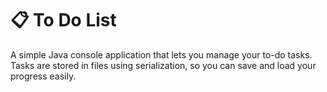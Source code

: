 # 📋 To Do List 

A simple Java console application that lets you manage your to-do tasks.  
Tasks are stored in files using serialization, so you can save and load your progress easily.
